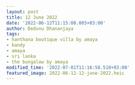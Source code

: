 ```yaml
---
layout: post
title: 12 June 2022
date: '2022-06-12T11:15:00.005+03:00'
author: Dedunu Dhananjaya
tags:
- hanthana boutique villa by amaya
- kandy
- amaya
- sri lanka
- the bungalow by amaya
modified_time: '2022-07-01T11:16:58.510+03:00'
featured_image: 2022-06-12-12-june-2022.heic
---
```

